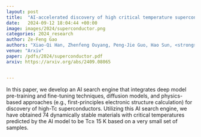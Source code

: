 ```yaml
---
layout: post
title:  "AI-accelerated discovery of high critical temperature superconductors"
date:   2024-09-12 18:04:44 +00:00
image: images/2024/superconductor.png
categories: 2024_research
author: Ze-Feng Gao
authors: "Xiao-Qi Han, Zhenfeng Ouyang, Peng-Jie Guo, Hao Sun, <strong>Ze-Feng Gao<sup>#</sup></strong>, Zhong-Yi Lu<sup>#</sup>"
venue: "Arxiv"
paper: /pdfs/2024/superconductor.pdf
arxiv: https://arxiv.org/abs/2409.08065


---
```

In this paper, we develop an AI search engine that integrates deep model pre-training and fine-tuning techniques, diffusion models, and physics-based approaches (e.g., first-principles electronic structure calculation) for discovery of high-Tc superconductors. Utilizing this AI search engine, we have obtained 74 dynamically stable materials with critical temperatures predicted by the AI model to be Tc≥ 15 K based on a very small set of samples.